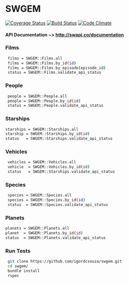 # SWGEM 
[![Coverage Status](https://coveralls.io/repos/github/igordcsouza/swgem/badge.svg?branch=master)](https://coveralls.io/github/igordcsouza/swgem?branch=master) [![Build Status](https://travis-ci.org/igordcsouza/swgem.svg?branch=master)](https://travis-ci.org/igordcsouza/swgem) [![Code Climate](https://codeclimate.com/github/igordcsouza/swgem/badges/gpa.svg)](https://codeclimate.com/github/igordcsouza/swgem)


#### API Documentation ~> http://swapi.co/documentation

### Films
```sh
 films = SWGEM::Films.all
 films = SWGEM::Films.by_id(id)
 films = SWGEM::Films.by_episode(episode_id)
 status = SWGEM::Films.validate_api_status
```
### People
```sh
 people = SWGEM::People.all
 people = SWGEM::People.by_id(id)
 status = SWGEM::People.validate_api_status
```

### Starships
 ```sh
 starships = SWGEM::Starships.all
 starship = SWGEM::Starships.by_id(id)
 status   = SWGEM::Starships.validate_api_status
```
### Vehicles
```sh
 vehicles = SWGEM::Vehicles.all
 vehicle  = SWGEM::Vehicles.by_id(id)
 status   = SWGEM::Starships.validate_api_status
```

### Species
```sh
 species = SWGEM::Species.all
 species = SWGEM::Species.by_id(id)
 status  = SWGEM::Species.validate_api_status
```
### Planets
 ```sh
 planets = SWGEM::Planets.all
 planet  = SWGEM::Planets.by_id(id)
 status  = SWGEM::Planets.validate_api_status
```

### Run Tests
```sh
 git clone https://github.com/igordcsouza/swgem.git
 cd swgem/
 bundle install
 rspec
```

